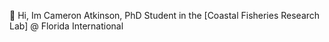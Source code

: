 👋 Hi, Im Cameron Atkinson, PhD Student in the [Coastal Fisheries Research Lab] @ Florida International 


